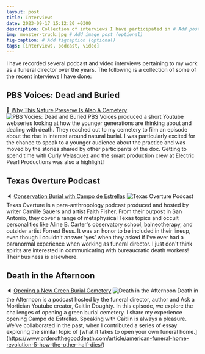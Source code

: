 ```yaml
---
layout: post
title: Interviews
date: 2023-09-17 15:12:20 +0300
description: Collection of interviews I have participated in # Add post description (optional)
img: monster-truck.jpg # Add image post (optional)
fig-caption: # Add figcaption (optional)
tags: [interviews, podcast, video]
---
```

I have recorded several podcast and video interviews pertaining to my work as a funeral director over the years. The following is a collection of some of the recent interviews I have done:

## PBS Voices: Dead and Buried
:eyes: [Why This Nature Preserve Is Also A Cemetery](https://youtu.be/TqKA8HNEgIE?si=B2r8ZjKpeoX892Ez)
![PBS Vocies: Dead and Buried]({{site.baseurl}}/assets/img/PBSVoices_DeadandBuried.jpg)
PBS Voices produced a short Youtube webseries looking at how the younger generations are thinking about and dealing with death. They reached out to my cemetery to film an episode about the rise in interest around natural burial. I was particularly excited for the chance to speak to a younger audience about the practice and was moved by the stories shared by other participants of the doc. 
Getting to spend time with Curly Velasquez and the smart production crew at Electric Pearl Productions was also a highlight!

## Texas Overture Podcast
:speaker: [Conservation Burial with Campo de Estrellas](https://podcasters.spotify.com/pod/show/texas-overture/episodes/Conservation-Burial-with-Campo-de-Estrellas-e29eg4f)
![Texas Overture Podcast]({{site.baseurl}}/assets/img/TexasOverture.jpg)
Texas Overture is a para-anthropology podcast produced and hosted by writer Camille Sauers and artist Faith Fisher. From their outpost in San Antonio, they cover a range of metaphysical Texas topics and occult personalities like Aline B. Carter's observatory school, balneotherapy, and outsider artist Forrest Bess. 
It was an honor to be included in their lineup, even though I couldn't answer 'yes' when they asked if I've ever had a paranormal experience when working as funeral director. I just don't think spirits are interested in communicating with bureaucratic death workers! Their business is elsewhere.

## Death in the Afternoon
:speaker: [Opening a New Green Burial Cemetery](https://deathintheafternoon.libsyn.com/its-not-easy-being-green-cemetery-edition)
![Death in the Afternoon]({{site.baseurl}}/assets/img/OGD_PodcastArtwork_Final.jpg)
Death in the Afternoon is a podcast hosted by the funeral director, author and Ask a Mortician Youtube creator, Caitlin Doughty. In this episode, we explore the challenges of opening a green burial cemetery. I share my experience opening Campo de Estrellas. 
Speaking with Caitlin is always a pleasure. We've collaborated in the past, when I contributed a series of essay exploring the similar topic of [what it takes to open your own funeral home.] (https://www.orderofthegooddeath.com/article/american-funeral-home-revolution-5-how-the-other-half-dies/)


